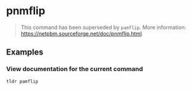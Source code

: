 # pnmflip

> This command has been superseded by `pamflip`. More information: <https://netpbm.sourceforge.net/doc/pnmflip.html>.

## Examples

### View documentation for the current command

```bash
tldr pamflip
```
